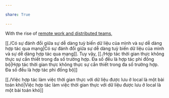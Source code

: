 ---  
share: True  
---  
With the rise of [remote work and distributed teams](https://medium.com/@anupamr/distributed-teams-are-the-new-cloud-for-startups-14240a9822d7),  
  
[[./Có sự đánh đổi giữa sự dễ dàng tuỳ biến dữ liệu của mình và sự dễ dàng hợp tác qua mạng|Có sự đánh đổi giữa sự dễ dàng tuỳ biến dữ liệu của mình và sự dễ dàng hợp tác qua mạng]]. Tuy vậy, [[./Hợp tác thời gian thực không thực sự cần thiết trong đa số trường hợp. Đa số đều là hợp tác phi đồng bộ|Hợp tác thời gian thực không thực sự cần thiết trong đa số trường hợp. Đa số đều là hợp tác phi đồng bộ]]  
[[./Việc hợp tác làm việc thời gian thực với dữ liệu được lưu ở local là một bài toán khó|Việc hợp tác làm việc thời gian thực với dữ liệu được lưu ở local là một bài toán khó]]  
